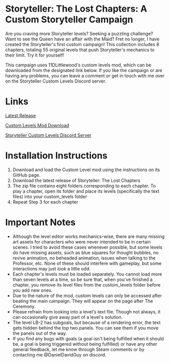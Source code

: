 # Storyteller: The Lost Chapters: A Custom Storyteller Campaign
Are you craving more Storyteller levels?  Seeking a puzzling challenge?  Want to see the Queen have an affair with the Maid?  Fret no longer, I have created the Storyteller's first custom campaign!  This collection includes 8 chapters, totaling 55 original levels that push Storyteller's mechanics to their limit.  Try it for yourself!

This campaign uses 11DLittlewood's custom levels mod, which can be downloaded from the designated link below.  If you like the campaign or are having any problems, you can leave a comment or get in touch with me over on the Storyteller Custom Levels Discord server.

# Links
[Latest Release](https://github.com/DanielDavidGuy/storytellerthelostchapters/files/12643275/The.Lost.Chapter.v1.0.1.zip)
  
[Custom Levels Mod Download](https://github.com/plokmijnuhby/StorytellerCustomLevels)
  
[Storyteller Custom Levels Discord Server](https://discord.gg/38bQ46u2Wb)
  
# Installation Instructions
1. Download and load the Custom Level mod using the instructions on its GitHub page.
2. Download the latest release of Storyteller: The Lost Chapters
3. The zip file contains eight folders corresponding to each chapter.  To play a chapter, open its folder and place its levels (specifically the text files) into your custom_levels folder
4. Repeat Step 3 for each chapter

# Important Notes
- Although the level editor works mechanics-wise, there are many missing art assets for characters who were never intended to be in certain scenes.  I tried to avoid these cases whenever possible, but some levels do have missing assets, such as blue squares for thought bubbles, no revive animation, no beheaded animation, issues when talking to the Professor, etc.  None of these should interfere with gameplay, but some interactions may just _look_ a little odd.
- Each chapter's levels must be loaded separately.  You cannot load more than seven levels at a time, so be sure that, when you've finished a chapter, you remove its level files from the custom_levels folder before you add new ones.
- Due to the nature of the mod, custom levels can only be accessed after beating the main campaign.  They will appear on the page after The Ceremony.
- Please refrain from looking into a level's text file.  Though not always, it can occasionally give away part of a level's solution.
- The level LB-2 has subgoals, but because of a rendering error, the text gets hidden behind the top two panels.  You can see them if you move the panels out of the way.
- If you find any bugs with goals (a goal isn't being fulfilled when it should be, a goal is being triggered without being fulfilled) or have any other general feedback, let me know through Steam comments or by contacting me @DanielDavidGuy on discord.
